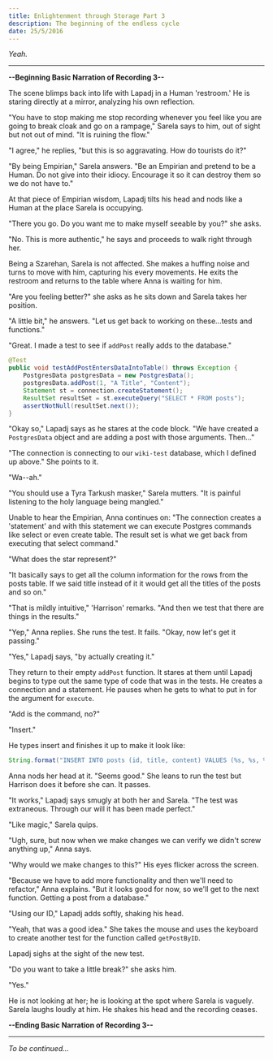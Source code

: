```yaml
---
title: Enlightenment through Storage Part 3
description: The beginning of the endless cycle
date: 25/5/2016
---
```


*Yeah.*

---

**--Beginning Basic Narration of Recording 3--**

The scene blimps back into life with Lapadj in a Human 'restroom.' He is staring directly at a mirror, analyzing his own reflection.

"You have to stop making me stop recording whenever you feel like you are going to break cloak and go on a rampage," Sarela says to him, out of sight but not out of mind. "It is ruining the flow."

"I agree," he replies, "but this is so aggravating. How do tourists do it?"

"By being Empirian," Sarela answers. "Be an Empirian and pretend to be a Human. Do not give into their idiocy. Encourage it so it can destroy them so we do not have to."

At that piece of Empirian wisdom, Lapadj tilts his head and nods like a Human at the place Sarela is occupying.

"There you go. Do you want me to make myself seeable by you?" she asks.

"No. This is more authentic," he says and proceeds to walk right through her.

Being a Szarehan, Sarela is not affected. She makes a huffing noise and turns to move with him, capturing his every movements. He exits the restroom and returns to the table where Anna is waiting for him.

"Are you feeling better?" she asks as he sits down and Sarela takes her position.

"A little bit," he answers. "Let us get back to working on these...tests and functions."

"Great. I made a test to see if `addPost` really adds to the database."

```java
@Test
public void testAddPostEntersDataIntoTable() throws Exception {
    PostgresData postgresData = new PostgresData();
    postgresData.addPost(1, "A Title", "Content");
    Statement st = connection.createStatement();
    ResultSet resultSet = st.executeQuery("SELECT * FROM posts");
    assertNotNull(resultSet.next());
}
```

"Okay so," Lapadj says as he stares at the code block. "We have created a `PostgresData` object and are adding a post with those arguments. Then..."

"The connection is connecting to our `wiki-test` database, which I defined up above." She points to it.

"Wa--ah."

"You should use a Tyra Tarkush masker," Sarela mutters. "It is painful listening to the holy language being mangled."

Unable to hear the Empirian, Anna continues on: "The connection creates a 'statement' and with this statement we can execute Postgres commands like select or even create table. The result set is what we get back from executing that select command."

"What does the star represent?"

"It basically says to get all the column information for the rows from the posts table. If we said title instead of it it would get all the titles of the posts and so on."

"That is mildly intuitive," 'Harrison' remarks. "And then we test that there are things in the results."

"Yep," Anna replies. She runs the test. It fails. "Okay, now let's get it passing."

"Yes," Lapadj says, "by actually creating it."

They return to their empty `addPost` function. It stares at them until Lapadj begins to type out the same type of code that was in the tests. He creates a connection and a statement. He pauses when he gets to what to put in for the argument for `execute`.

"Add is the command, no?"

"Insert."

He types insert and finishes it up to make it look like:

```java
String.format("INSERT INTO posts (id, title, content) VALUES (%s, %s, %s)", id, title, content)
```

Anna nods her head at it. "Seems good." She leans to run the test but Harrison does it before she can. It passes.

"It works," Lapadj says smugly at both her and Sarela. "The test was extraneous. Through our will it has been made perfect."

"Like magic," Sarela quips.

"Ugh, sure, but now when we make changes we can verify we didn't screw anything up," Anna says.

"Why would we make changes to this?" His eyes flicker across the screen.

"Because we have to add more functionality and then we'll need to refactor," Anna explains. "But it looks good for now, so we'll get to the next function. Getting a post from a database."

"Using our ID," Lapadj adds softly, shaking his head.

"Yeah, that was a good idea." She takes the mouse and uses the keyboard to create another test for the function called `getPostByID`.

Lapadj sighs at the sight of the new test.

"Do you want to take a little break?" she asks him.

"Yes."

He is not looking at her; he is looking at the spot where Sarela is vaguely. Sarela laughs loudly at him. He shakes his head and the recording ceases.

**--Ending Basic Narration of Recording 3--**

---

*To be continued...*
